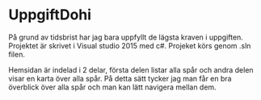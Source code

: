 # UppgiftDohi

På grund av tidsbrist har jag bara uppfyllt de lägsta kraven i uppgiften.
Projektet är skrivet i Visual studio 2015 med c#.
Projeket körs genom .sln filen.

Hemsidan är indelad i 2 delar, första delen listar alla spår och andra delen visar en karta över alla spår. På detta sätt tycker jag man får en bra överblick över alla spår och man kan lätt navigera mellan dem.
